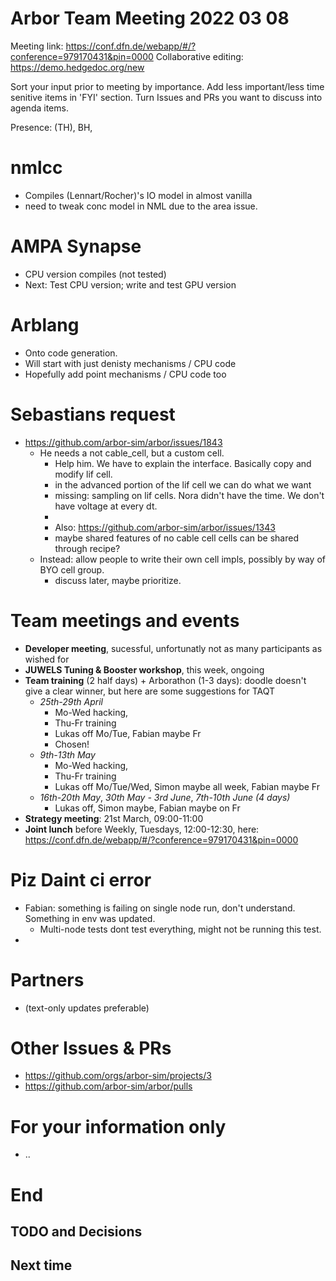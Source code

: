 Arbor Team Meeting 2022 03 08
=============================

Meeting link: https://conf.dfn.de/webapp/#/?conference=979170431&pin=0000
Collaborative editing: https://demo.hedgedoc.org/new

Sort your input prior to meeting by importance. Add less important/less time senitive items in 'FYI' section.
Turn Issues and PRs you want to discuss into agenda items.

Presence: (TH), BH, 

nmlcc
=====
- Compiles (Lennart/Rocher)'s IO model in almost vanilla
- need to tweak conc model in NML due to the area issue.

AMPA Synapse
============
- CPU version compiles (not tested)
- Next: Test CPU version; write and test GPU version

Arblang
=======
- Onto code generation. 
- Will start with just denisty mechanisms / CPU code 
- Hopefully add point mechanisms / CPU code too 

Sebastians request
==================

* https://github.com/arbor-sim/arbor/issues/1843
    * He needs a not cable_cell, but a custom cell.
        * Help him. We have to explain the interface. Basically copy and modify lif cell.
        * in the advanced portion of the lif cell we can do what we want
        * missing: sampling on lif cells. Nora didn't have the time. We don't have voltage at every dt.
        * 
        * Also: https://github.com/arbor-sim/arbor/issues/1343
        * maybe shared features of no cable cell cells can be shared through recipe?
    * Instead: allow people to write their own cell impls, possibly by way of BYO cell group.
        * discuss later, maybe prioritize.

Team meetings and events
========================
- **Developer meeting**, sucessful, unfortunatly not as many participants as wished for
- **JUWELS Tuning & Booster workshop**, this week, ongoing
- **Team training** (2 half days) + Arborathon (1-3 days): doodle doesn't give a clear winner, but here are some suggestions for TAQT
    - *25th-29th April*
        - Mo-Wed hacking, 
        - Thu-Fr training 
        - Lukas off Mo/Tue, Fabian maybe Fr
        - Chosen!
    - *9th-13th May*
        - Mo-Wed hacking, 
        - Thu-Fr training
        - Lukas off Mo/Tue/Wed, Simon maybe all week, Fabian maybe Fr
    - *16th-20th May*, *30th May - 3rd June*, *7th-10th June (4 days)*
        - Lukas off, Simon maybe, Fabian maybe on Fr
- **Strategy meeting**: 21st March, 09:00-11:00
- **Joint lunch** before Weekly, Tuesdays, 12:00-12:30, here:  https://conf.dfn.de/webapp/#/?conference=979170431&pin=0000

Piz Daint ci error
==================

- Fabian: something is failing on single node run, don't understand. Something in env was updated.
    - Multi-node tests dont test everything, might not be running this test.
- 

Partners
========

* (text-only updates preferable)


Other Issues & PRs
==================

* https://github.com/orgs/arbor-sim/projects/3
* https://github.com/arbor-sim/arbor/pulls

For your information only
=========================
 * ..


End
===

TODO and Decisions
------------------

Next time
---------
 
